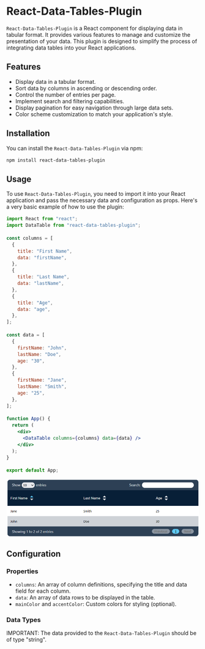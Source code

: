 # React-Data-Tables-Plugin

`React-Data-Tables-Plugin` is a React component for displaying data in tabular format. It provides various features to manage and customize the presentation of your data. This plugin is designed to simplify the process of integrating data tables into your React applications.

## Features

- Display data in a tabular format.
- Sort data by columns in ascending or descending order.
- Control the number of entries per page.
- Implement search and filtering capabilities.
- Display pagination for easy navigation through large data sets.
- Color scheme customization to match your application's style.

## Installation

You can install the `React-Data-Tables-Plugin` via npm:

```bash
npm install react-data-tables-plugin
```

## Usage

To use `React-Data-Tables-Plugin`, you need to import it into your React application and pass the necessary data and configuration as props. Here's a very basic example of how to use the plugin:

```jsx
import React from "react";
import DataTable from "react-data-tables-plugin";

const columns = [
  {
    title: "First Name",
    data: "firstName",
  },
  {
    title: "Last Name",
    data: "lastName",
  },
  {
    title: "Age",
    data: "age",
  },
];

const data = [
  {
    firstName: "John",
    lastName: "Doe",
    age: "30",
  },
  {
    firstName: "Jane",
    lastName: "Smith",
    age: "25",
  },
];

function App() {
  return (
    <div>
      <DataTable columns={columns} data={data} />
    </div>
  );
}

export default App;
```

![Result of this basic example](./screenshots/basic-example.png)

## Configuration

### Properties

- `columns`: An array of column definitions, specifying the title and data field for each column.
- `data`: An array of data rows to be displayed in the table.
- `mainColor` and `accentColor`: Custom colors for styling (optional).

### Data Types

IMPORTANT: The data provided to the `React-Data-Tables-Plugin` should be of type "string". 

